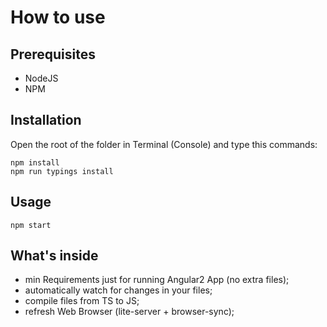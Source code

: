 How to use
=============

Prerequisites
-------
-  NodeJS
-  NPM

Installation
-----------
Open the root of the folder in Terminal (Console) and type this commands:

```
npm install
npm run typings install
```

Usage
-----------

```
npm start
```

What's inside
-------------

- min Requirements just for running Angular2 App (no extra files);
- automatically watch for changes in your files;
- compile files from TS to JS;
- refresh Web Browser (lite-server + browser-sync);
